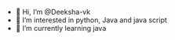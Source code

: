 - 👋 Hi, I’m @Deeksha-vk
- 👀 I’m interested in python, Java and java script 
- 🌱 I’m currently learning java
  


<!---
Deeksha-vk/Deeksha-vk is a ✨ special ✨ repository because its `README.md` (this file) appears on your GitHub profile.
You can click the Preview link to take a look at your changes.
--->
